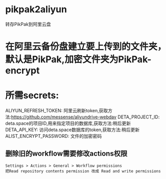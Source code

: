 # pikpak2aliyun
转存PikPak到阿里云盘

# 在阿里云备份盘建立要上传到的文件夹，默认是PikPak,加密文件夹为PikPak-encrypt  

# 所需secrets:   
ALIYUN_REFRESH_TOKEN: 阿里云刷新token,获取方法:https://github.com/messense/aliyundrive-webdav
DETA_PROJECT_ID: deta.space的项目ID,用来指定项目的数据库,获取方法:稍后更新   
DETA_API_KEY: 访问deta.space数据库的token,获取方法:稍后更新   
ALIST_ENCRYPT_PASSWORD: 文件的加密密码   


## 删除旧的workflow需要修改actions权限
```
Settings > Actions > General > Workflow permissions
把Read repository contents permission 改成 Read and write permissions
```
